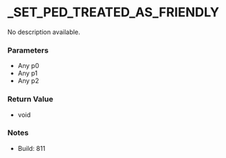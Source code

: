 # _SET_PED_TREATED_AS_FRIENDLY

No description available.

### Parameters
* Any p0
* Any p1
* Any p2

### Return Value
* void

### Notes
* Build: 811

